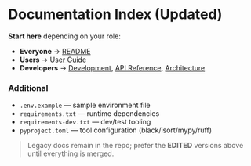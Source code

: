 # Documentation Index (Updated)

**Start here** depending on your role:

- **Everyone** → [README](README.EDITED.md)
- **Users** → [User Guide](USER_GUIDE.EDITED.md)
- **Developers** → [Development](DEVELOPMENT.EDITED.md), [API Reference](API_REFERENCE.EDITED.md), [Architecture](ARCHITECTURE.EDITED.md)

### Additional
- `.env.example` — sample environment file
- `requirements.txt` — runtime dependencies
- `requirements-dev.txt` — dev/test tooling
- `pyproject.toml` — tool configuration (black/isort/mypy/ruff)

> Legacy docs remain in the repo; prefer the **EDITED** versions above until everything is merged.
